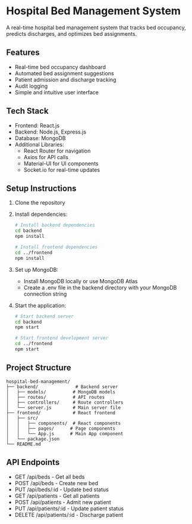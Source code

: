 # Hospital Bed Management System

A real-time hospital bed management system that tracks bed occupancy, predicts discharges, and optimizes bed assignments.

## Features

- Real-time bed occupancy dashboard
- Automated bed assignment suggestions
- Patient admission and discharge tracking
- Audit logging
- Simple and intuitive user interface

## Tech Stack

- Frontend: React.js
- Backend: Node.js, Express.js
- Database: MongoDB
- Additional Libraries: 
  - React Router for navigation
  - Axios for API calls
  - Material-UI for UI components
  - Socket.io for real-time updates

## Setup Instructions

1. Clone the repository
2. Install dependencies:
   ```bash
   # Install backend dependencies
   cd backend
   npm install

   # Install frontend dependencies
   cd ../frontend
   npm install
   ```

3. Set up MongoDB:
   - Install MongoDB locally or use MongoDB Atlas
   - Create a .env file in the backend directory with your MongoDB connection string

4. Start the application:
   ```bash
   # Start backend server
   cd backend
   npm start

   # Start frontend development server
   cd ../frontend
   npm start
   ```

## Project Structure

```
hospital-bed-management/
├── backend/              # Backend server
│   ├── models/          # MongoDB models
│   ├── routes/          # API routes
│   ├── controllers/     # Route controllers
│   └── server.js        # Main server file
├── frontend/            # React frontend
│   ├── src/
│   │   ├── components/  # React components
│   │   ├── pages/      # Page components
│   │   └── App.js      # Main App component
│   └── package.json
└── README.md
```

## API Endpoints

- GET /api/beds - Get all beds
- POST /api/beds - Create new bed
- PUT /api/beds/:id - Update bed status
- GET /api/patients - Get all patients
- POST /api/patients - Admit new patient
- PUT /api/patients/:id - Update patient status
- DELETE /api/patients/:id - Discharge patient 